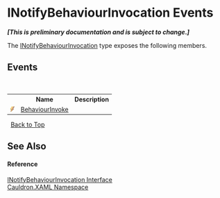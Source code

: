 # INotifyBehaviourInvocation Events
 _**\[This is preliminary documentation and is subject to change.\]**_

The <a href="T_Cauldron_XAML_INotifyBehaviourInvocation">INotifyBehaviourInvocation</a> type exposes the following members.


## Events
&nbsp;<table><tr><th></th><th>Name</th><th>Description</th></tr><tr><td>![Public event](media/pubevent.gif "Public event")</td><td><a href="E_Cauldron_XAML_INotifyBehaviourInvocation_BehaviourInvoke">BehaviourInvoke</a></td><td /></tr></table>&nbsp;
<a href="#inotifybehaviourinvocation-events">Back to Top</a>

## See Also


#### Reference
<a href="T_Cauldron_XAML_INotifyBehaviourInvocation">INotifyBehaviourInvocation Interface</a><br /><a href="N_Cauldron_XAML">Cauldron.XAML Namespace</a><br />